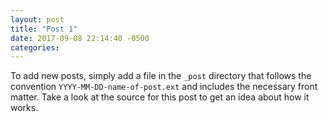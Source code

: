 ```yaml
---
layout: post
title: "Post 1"
date: 2017-09-08 22:14:40 -0500
categories:
---
```

To add new posts, simply add a file in the `_post` directory that follows the convention `YYYY-MM-DD-name-of-post.ext` and includes the necessary front matter. Take a look at the source for this post to get an idea about how it works.
